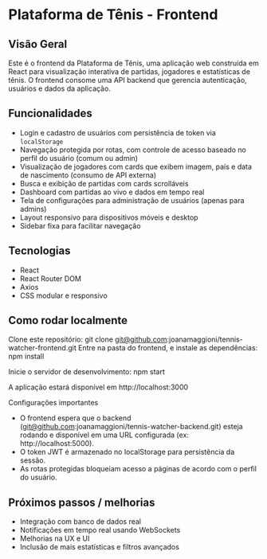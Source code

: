 # Plataforma de Tênis - Frontend

## Visão Geral

Este é o frontend da Plataforma de Tênis, uma aplicação web construída em React para visualização interativa de partidas, jogadores e estatísticas de tênis. O frontend consome uma API backend que gerencia autenticação, usuários e dados da aplicação.

## Funcionalidades

- Login e cadastro de usuários com persistência de token via `localStorage`
- Navegação protegida por rotas, com controle de acesso baseado no perfil do usuário (comum ou admin)
- Visualização de jogadores com cards que exibem imagem, país e data de nascimento (consumo de API externa)
- Busca e exibição de partidas com cards scrolláveis
- Dashboard com partidas ao vivo e dados em tempo real
- Tela de configurações para administração de usuários (apenas para admins)
- Layout responsivo para dispositivos móveis e desktop
- Sidebar fixa para facilitar navegação

## Tecnologias

- React
- React Router DOM
- Axios
- CSS modular e responsivo

## Como rodar localmente
Clone este repositório: git clone git@github.com:joanamaggioni/tennis-watcher-frontend.git
Entre na pasta do frontend, e instale as dependências:
npm install

Inicie o servidor de desenvolvimento:
npm start

A aplicação estará disponível em http://localhost:3000

Configurações importantes
- O frontend espera que o backend (git@github.com:joanamaggioni/tennis-watcher-backend.git) esteja rodando e disponível em uma URL configurada (ex: http://localhost:5000).
- O token JWT é armazenado no localStorage para persistência da sessão.
- As rotas protegidas bloqueiam acesso a páginas de acordo com o perfil do usuário.

## Próximos passos / melhorias
- Integração com banco de dados real
- Notificações em tempo real usando WebSockets
- Melhorias na UX e UI
- Inclusão de mais estatísticas e filtros avançados
